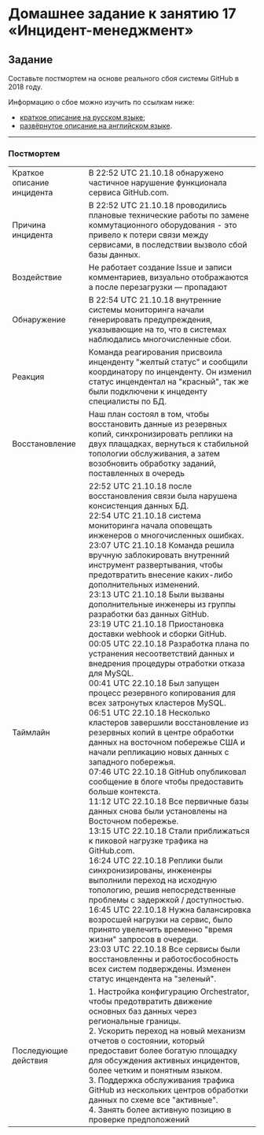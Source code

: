 # Домашнее задание к занятию 17 «Инцидент-менеджмент»

## Задание

Составьте постмортем на основе реального сбоя системы GitHub в 2018 году.

Информацию о сбое можно изучить по ссылкам ниже:

* [краткое описание на русском языке](https://habr.com/ru/post/427301/);
* [развёрнутое описание на английском языке](https://github.blog/2018-10-30-oct21-post-incident-analysis/).

---

### Постмортем
|||
|---|----|
|Краткое описание инцидента|В 22:52 UTC 21.10.18 обнаружено частичное нарушение функционала сервиса GitHub.com.|
|Причина инцидента| В 22:52 UTC 21.10.18 проводились плановые технические работы по замене коммутационного оборудования - это привело к потери связи между сервисами, в последствии вызволо сбой базы данных.|
|Воздействие|Не работает создание Issue и записи комментариев, визуально отображаются а после перезагрузки — пропадают|
|Обнаружение|В 22:54 UTC 21.10.18 внутренние системы мониторинга начали генерировать предупреждения, указывающие на то, что в системах наблюдались многочисленные сбои.|
|Реакция| Команда реагирования присвоила инценденту "желтый статус" и сообщили координатору по инценденту. Он изменил статус инцендентал на "красный", так же были подключени к инцеденту специалисты по БД.|
|Восстановление| Наш план состоял в том, чтобы восстановить данные из резервных копий, синхронизировать реплики на двух плащадках, вернуться к стабильной топологии обслуживания, а затем возобновить обработку заданий, поставленных в очередь|
|Таймлайн|22:52 UTC 21.10.18 после восстановления связи была нарушена консистенция данных БД.<br> 22:54 UTC 21.10.18 система мониторинга начала оповещать инженеров о многочисленных ошибках. <br> 23:07 UTC 21.10.18 Команда решила вручную заблокировать внутренний инструмент развертывания, чтобы предотвратить внесение каких-либо дополнительных изменений. <br> 23:13 UTC 21.10.18 Были вызваны дополнительные инженеры из группы разработки баз данных GitHub. <br> 23:19 UTC 21.10.18 Приостановка доставки webhook и сборки GitHub. <br> 00:05 UTC 22.10.18 Разработка плана по устранения несоответствий данных и внедрения процедуры отработки отказа для MySQL. <br> 00:41 UTC 22.10.18 Был запущен процесс резервного копирования для всех затронутых кластеров MySQL. <br> 06:51 UTC 22.10.18 Несколько кластеров завершили восстановление из резервных копий в центре обработки данных на восточном побережье США и начали репликацию новых данных с западного побережья. <br> 07:46 UTC 22.10.18 GitHub опубликовал сообщение в блоге чтобы предоставить больше контекста. <br> 11:12 UTC 22.10.18 Все первичные базы данных снова были установлены на Восточном побережье. <br> 13:15 UTC 22.10.18 Стали приближаться к пиковой нагрузке трафика на GitHub.com. <br> 16:24 UTC 22.10.18 Реплики были синхронизированы, инжененры выполнили переход на исходную топологию, решив непосредственные проблемы с задержкой / доступностью. <br> 16:45 UTC 22.10.18 Нужна балансировка возросшей нагрузки на сервис, было принято увелечить временно "время жизни" запросов в очереди. <br> 23:03 UTC 22.10.18 Все сервисы были восстановленны и работосбособность всех систем подверждены. Изменен статус инцендента на "зеленый".|
|Последующие действия| 1. Настройка конфигурацию Orchestrator, чтобы предотвратить движение основных баз данных через региональные границы. <br> 2. Ускорить переход на новый механизм отчетов о состоянии, который предоставит более богатую площадку для обсуждения активных инцидентов, более четким и понятным языком. <br> 3. Поддержка обслуживания трафика GitHub из нескольких центров обработки данных по схеме все "активные". <br> 4. Занять более активную позицию в проверке предположений|